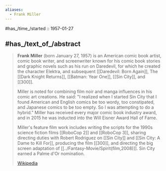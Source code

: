 ```yaml
---
aliases:
  - Frank Miller
---
```


#has_/time_/started :: 1957-01-27

## #has_/text_of_/abstract 

> **Frank Miller** (born January 27, 1957) is an American comic book artist, comic book writer, 
> and screenwriter known for his comic book stories and graphic novels such as 
> his run on Daredevil, for which he created the character Elektra, 
> and subsequent [[Daredevil: Born Again]], The [[Dark Knight Returns]], [[Batman: Year One]], [[Sin City]], and [[300]].
>
> Miller is noted for combining film noir and manga influences in his comic art creations. 
> He said: "I realized when I started Sin City that I found American and English comics be too wordy, 
> too constipated, and Japanese comics to be too empty. So I was attempting to do a hybrid." 
> Miller has received every major comic book industry award, 
> and in 2015 he was inducted into the Will Eisner Award Hall of Fame.
>
> Miller's feature film work includes writing the scripts 
> for the 1990s science fiction films [[RoboCop 2]] and [[RoboCop 3]], 
> sharing directing duties with Robert Rodriguez on [[Sin City]] and [[Sin City: A Dame to Kill For]], 
> producing the film [[300]], and directing the big screen adaptation of [[../Fantasy-Movie/Spirit(film,2008)]]. 
> Sin City earned a Palme d'Or nomination.
>
> [Wikipedia](https://en.wikipedia.org/wiki/Frank%20Miller)



